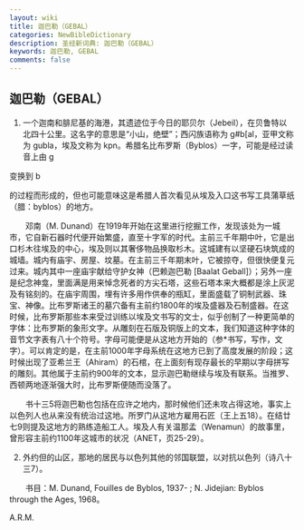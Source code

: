 ```yaml
---
layout: wiki
title: 迦巴勒（GEBAL）
categories: NewBibleDictionary
description: 圣经新词典: 迦巴勒（GEBAL）
keywords: 迦巴勒, GEBAL
comments: false
---
```


## 迦巴勒（GEBAL）

1. 一个迦南和腓尼基的海港，其遗迹位于今日的耶贝尔（Jebeil），在贝鲁特以北四十公里。这名字的意思是“小山，绝壁”；西闪族语称为 g#b[al，亚甲文称为 gubla，埃及文称为 kpn。希腊名比布罗斯（Byblos）一字，可能是经过读音上由 g

变换到 b

的过程而形成的，但也可能意味这是希腊人首次看见从埃及入口这书写工具蒲草纸（腊：byblos）的地方。

　　邓南（M. Dunand）在1919年开始在这里进行挖掘工作，发现该处为一城市，它自新石器时代便开始繁盛，直至十字军的时代。主前三千年期中叶，它是出口杉木往埃及的中心，埃及则以其奢侈物品换取杉木。这城建有以坚硬石块筑成的城墙。城内有庙宇、房屋、坟墓。在主前三千年期末叶，它被掠夺，但很快便复元过来。城内其中一座庙宇献给守护女神（巴赖迦巴勒 [Baalat Geball]）；另外一座是纪念神龛，里面满是用来悼念死者的方尖石塔，这些石塔本来大概都是涂上灰泥及有铭刻的。在庙宇周围，埋有许多用作供奉的瓶缸，里面盛载了铜制武器、珠宝、神像。比布罗斯诸王的墓穴备有主前约1800年的埃及盛器及石制盛器。在这时候，比布罗斯那些本来受过训练以埃及文书写的文士，似乎创制了一种更简单的字体：比布罗斯的象形文字。从雕刻在石版及铜版上的文本，我们知道这种字体的音节文字表有八十个符号。字母可能便是从这地方开始的（参*书写，写作，文字）。可以肯定的是，在主前1000年字母系统在这地方已到了高度发展的阶段；这时候出现了亚希兰王（Ahiram）的石棺，在上面刻有现存最长的早期以字母拼写的雕刻。其他属于主前约900年的文本，显示迦巴勒继续与埃及有联系。当推罗、西顿两地逐渐强大时，比布罗斯便随而没落了。

　　书十三5将迦巴勒也包括在应许之地内，那时候他们还未攻占得这地，事实上以色列人也从来没有统治过这地。所罗门从这地方雇用石匠（王上五18）。在结廿七9则提及这地方的熟练造船工人。埃及人有关温那孟（Wenamun）的故事里，曾形容主前约1100年这城市的状况（ANET，页25-29）。

2. 外约但的山区，那地的居民与以色列其他的邻国联盟，以对抗以色列（诗八十三7）。

　　书目：M. Dunand, Fouilles de Byblos, 1937- ; N. Jidejian: Byblos through the Ages, 1968。

A.R.M.









